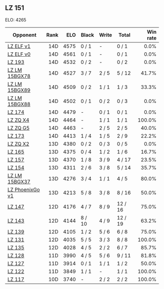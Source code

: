 ## LZ 151 ##

ELO: 4265

Opponent | Rank | ELO | Black | Write | Total | Win rate
---------|-----:|----:|-------|-------|-------|-------:
[LZ ELF v1](LZ%20ELF%20v1.md) | 14D | 4575 | 0 / 1 | - | 0 / 1 | 0.0%
[LZ ELF v0](LZ%20ELF%20v0.md) | 14D | 4561 | 0 / 1 | - | 0 / 1 | 0.0%
[LZ 193](LZ%20193.md) | 14D | 4532 | 0 / 2 | - | 0 / 2 | 0.0%
[LZ LM 15BGX78](LZ%20LM%2015BGX78.md) | 14D | 4527 | 3 / 7 | 2 / 5 | 5 / 12 | 41.7%
[LZ LM 15BGX89](LZ%20LM%2015BGX89.md) | 14D | 4509 | 0 / 2 | 1 / 1 | 1 / 3 | 33.3%
[LZ LM 15BGX88](LZ%20LM%2015BGX88.md) | 14D | 4502 | 0 / 1 | 0 / 2 | 0 / 3 | 0.0%
[LZ 174](LZ%20174.md) | 14D | 4479 | - | 0 / 1 | 0 / 1 | 0.0%
[LZ ZQ X4](LZ%20ZQ%20X4.md) | 14D | 4464 | - | 1 / 1 | 1 / 1 | 100.0%
[LZ ZQ G5](LZ%20ZQ%20G5.md) | 14D | 4463 | - | 2 / 5 | 2 / 5 | 40.0%
[LZ 173](LZ%20173.md) | 14D | 4413 | 1 / 4 | 1 / 5 | 2 / 9 | 22.2%
[LZ ZQ X2](LZ%20ZQ%20X2.md) | 13D | 4380 | 0 / 2 | 0 / 3 | 0 / 5 | 0.0%
[LZ 165](LZ%20165.md) | 13D | 4375 | 0 / 4 | 1 / 2 | 1 / 6 | 16.7%
[LZ 157](LZ%20157.md) | 13D | 4370 | 1 / 8 | 3 / 9 | 4 / 17 | 23.5%
[LZ 154](LZ%20154.md) | 13D | 4311 | 2 / 6 | 3 / 8 | 5 / 14 | 35.7%
[LZ LM 15BGX37](LZ%20LM%2015BGX37.md) | 13D | 4276 | 3 / 4 | 1 / 1 | 4 / 5 | 80.0%
[LZ PhoenixGo v1](LZ%20PhoenixGo%20v1.md) | 13D | 4213 | 5 / 8 | 3 / 8 | 8 / 16 | 50.0%
[LZ 147](LZ%20147.md) | 12D | 4176 | 4 / 7 | 8 / 9 | 12 / 16 | 75.0%
[LZ 143](LZ%20143.md) | 12D | 4144 | 8 / 10 | 4 / 9 | 12 / 19 | 63.2%
[LZ 139](LZ%20139.md) | 12D | 4105 | 1 / 2 | 5 / 6 | 6 / 8 | 75.0%
[LZ 131](LZ%20131.md) | 12D | 4035 | 5 / 5 | 3 / 3 | 8 / 8 | 100.0%
[LZ 135](LZ%20135.md) | 12D | 4028 | 4 / 5 | 2 / 2 | 6 / 7 | 85.7%
[LZ 128](LZ%20128.md) | 11D | 3990 | 4 / 5 | 5 / 6 | 9 / 11 | 81.8%
[LZ 127](LZ%20127.md) | 11D | 3914 | 0 / 1 | 1 / 1 | 1 / 2 | 50.0%
[LZ 122](LZ%20122.md) | 11D | 3849 | 1 / 1 | - | 1 / 1 | 100.0%
[LZ 117](LZ%20117.md) | 10D | 3740 | - | 2 / 2 | 2 / 2 | 100.0%
